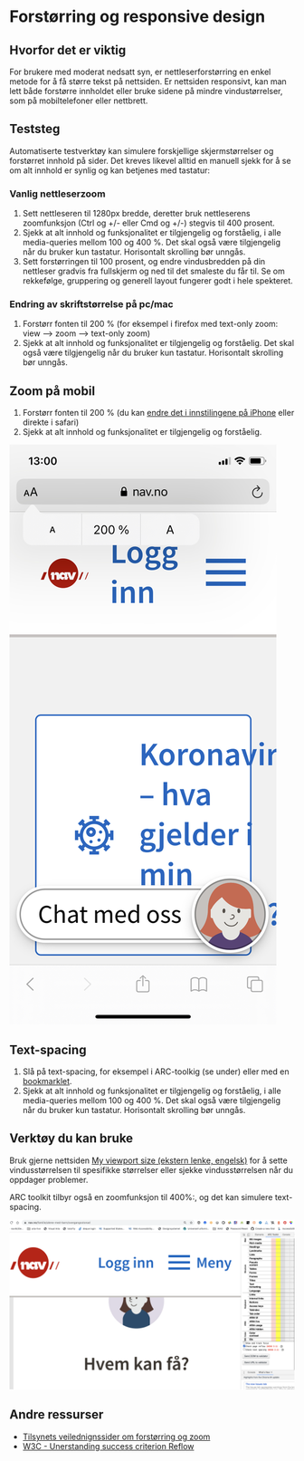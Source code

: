 # Forstørring og responsive design

## Hvorfor det er viktig
For brukere med moderat nedsatt syn, er nettleserforstørring en enkel metode for å få større tekst på nettsiden. Er nettsiden responsivt, kan man lett både forstørre innholdet eller bruke sidene på mindre vindustørrelser, som på mobiltelefoner eller nettbrett.

## Teststeg
Automatiserte testverktøy kan simulere forskjellige skjermstørrelser og forstørret innhold på sider. Det kreves likevel alltid en manuell sjekk for å se om alt innhold er synlig og kan betjenes med tastatur:

### Vanlig nettleserzoom
1. Sett nettleseren til 1280px bredde, deretter bruk nettleserens zoomfunksjon (Ctrl og +/- eller Cmd og +/-) stegvis til 400 prosent. 
2. Sjekk at alt innhold og funksjonalitet er tilgjengelig og forståelig, i alle media-queries mellom 100 og 400 %. Det skal også være tilgjengelig når du bruker kun tastatur. Horisontalt skrolling bør unngås.
3. Sett forstørringen til 100 prosent, og endre vindusbredden på din nettleser gradvis fra fullskjerm og ned til det smaleste du får til. Se om rekkefølge, gruppering og generell layout fungerer godt i hele spekteret.

### Endring av skriftstørrelse på pc/mac
1. Forstørr fonten til 200 % (for eksempel i firefox med text-only zoom: view --> zoom --> text-only zoom)
2. Sjekk at alt innhold og funksjonalitet er tilgjengelig og forståelig. Det skal også være tilgjengelig når du bruker kun tastatur. Horisontalt skrolling bør unngås.

## Zoom på mobil
1. Forstørr fonten til 200 % (du kan [endre det i innstilingene på iPhone](https://support.apple.com/en-us/HT202828) eller direkte i safari)
2. Sjekk at alt innhold og funksjonalitet er tilgjengelig og forståelig.

![zoom i safari](/hvordan-faa-det-til/UU-testing/manuell-testing/zoom.jpeg)

## Text-spacing
1. Slå på text-spacing, for eksempel i ARC-toolkig (se under) eller med en [bookmarklet](http://www.html5accessibility.com/tests/tsbookmarklet.html).
2. Sjekk at alt innhold og funksjonalitet er tilgjengelig og forståelig, i alle media-queries mellom 100 og 400 %. Det skal også være tilgjengelig når du bruker kun tastatur. Horisontalt skrolling bør unngås.

## Verktøy du kan bruke
Bruk gjerne nettsiden [My viewport size (ekstern lenke, engelsk)](https://viewportsizes.com/mine/) for å sette vindusstørrelsen til spesifikke størrelser eller sjekke vindusstørrelsen når du oppdager problemer.

ARC toolkit tilbyr også en zoomfunksjon til 400%:, og det kan simulere text-spacing.

![zoom med ARC på nav.no](https://github.com/navikt/universell-utforming/blob/master/hvordan-faa-det-til/UU-testing/manuell-testing/zoom-arc.png)

## Andre ressurser
- [Tilsynets veilednignssider om forstørring og zoom](https://www.uutilsynet.no/wcag-standarden/utforming-og-presentasjon/227#forstorring)
- [W3C - Unerstanding success criterion Reflow](https://www.w3.org/WAI/WCAG21/Understanding/reflow.html)
